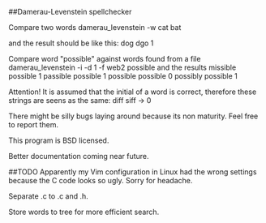##Damerau-Levenstein spellchecker

Compare two words
	damerau_levenstein -w cat bat

and the result should be like this:
	dog          dgo  1

Compare word "possible" against words found from a file
	damerau_levenstein -i -d 1 -f web2 possible
and the results
	missible   possible  1
	passible   possible  1
	possible   possible  0
	possibly   possible  1

Attention!
It is assumed that the initial of a word is correct, therefore these strings
are seens as the same:
	diff siff -> 0

There might be silly bugs laying around because its non maturity. Feel free to
report them.

This program is BSD licensed.

Better documentation coming near future.

##TODO
Apparently my Vim configuration in Linux had the wrong settings because the C
code looks so ugly. Sorry for headache.

Separate .c to .c and .h.

Store words to tree for more efficient search.
